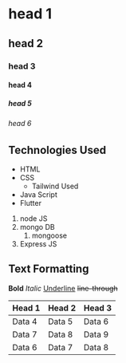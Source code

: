 # head 1
## head 2
### head 3
#### head 4
##### head 5
###### head 6

## Technologies Used
 - HTML
 - CSS
   - Tailwind Used
 - Java Script
 - Flutter

1. node JS
2. mongo DB
   1. mongoose
3. Express JS

## Text Formatting   
**Bold**
*Italic*
<ins>Underline</ins>
~~line-through~~


<table>
<thead>
<tr>
<th>Head 1</th>
<th>Head 2</th>
<th>Head 3</th>
</tr>
</thead>
<tbody>
<tr>
<td>Data 4</td>
<td>Data 5</td>
<td>Data 6</td>
</tr>

<tr>
<td>Data 7</td>
<td>Data 8</td>
<td>Data 9</td>
</tr>

<tr>
<td>Data 6</td>
<td>Data 7</td>
<td>Data 8</td>
</tr>
</tbody>
</table>


